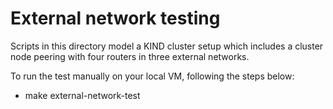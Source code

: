 
# External network testing

Scripts in this directory model a KIND cluster setup which includes a cluster node peering with four routers in three external networks.

To run the test manually on your local VM, following the steps below:
- make external-network-test
